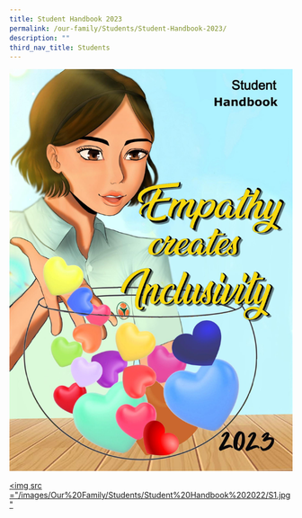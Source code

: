 ```yaml
---
title: Student Handbook 2023
permalink: /our-family/Students/Student-Handbook-2023/
description: ""
third_nav_title: Students
---
```

![](/images/Our%20Family/Students/Student%20Handbook%202022/S1.jpg)






<a href="/images/Capture.jpg" target = "\_blank"> <img src ="/images/Our%20Family/Students/Student%20Handbook%202022/S1.jpg" </a>


